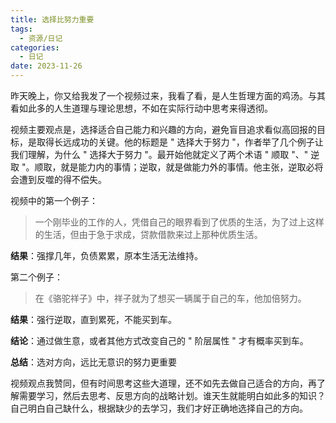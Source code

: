 ```yaml
---
title: 选择比努力重要
tags:
  - 资源/日记
categories:
  - 日记
date: 2023-11-26
---
```


昨天晚上，你又给我发了一个视频过来，我看了看，是人生哲理方面的鸡汤。与其看如此多的人生道理与理论思想，不如在实际行动中思考来得透彻。  

视频主要观点是，选择适合自己能力和兴趣的方向，避免盲目追求看似高回报的目标，是取得长远成功的关键。他的标题是 " 选择大于努力 "，作者举了几个例子让我们理解，为什么 " 选择大于努力 "。最开始他就定义了两个术语 " 顺取 "、" 逆取 "。顺取，就是能力内的事情；逆取，就是做能力外的事情。他主张，逆取必将会遭到反噬的得不偿失。

视频中的第一个例子：

> 一个刚毕业的工作的人，凭借自己的眼界看到了优质的生活，为了过上这样的生活，但由于急于求成，贷款借款来过上那种优质生活。

**结果**：强撑几年，负债累累，原本生活无法维持。

第二个例子：

> 在《骆驼祥子》中，祥子就为了想买一辆属于自己的车，他加倍努力。

**结果**：强行逆取，直到累死，不能买到车。

**结论**：通过做生意，或者其他方式改变自己的 " 阶层属性 " 才有概率买到车。

**总结**：选对方向，远比无意识的努力更重要

视频观点我赞同，但有时间思考这些大道理，还不如先去做自己适合的方向，再了解需要学习，然后去思考、反思方向的战略计划。谁天生就能明白如此多的知识？自己明白自己缺什么，根据缺少的去学习，我们才好正确地选择自己的方向。
